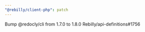 ```yaml
---
"@rebilly/client-php": patch
---
```


Bump @redocly/cli from 1.7.0 to 1.8.0 Rebilly/api-definitions#1756
